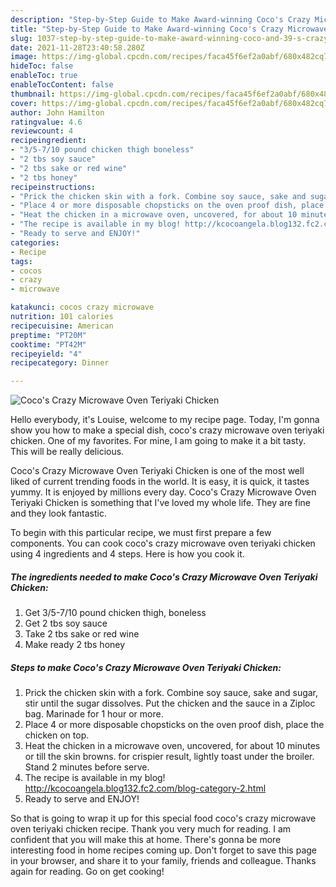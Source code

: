 ```yaml
---
description: "Step-by-Step Guide to Make Award-winning Coco's Crazy Microwave Oven Teriyaki Chicken"
title: "Step-by-Step Guide to Make Award-winning Coco's Crazy Microwave Oven Teriyaki Chicken"
slug: 1037-step-by-step-guide-to-make-award-winning-coco-and-39-s-crazy-microwave-oven-teriyaki-chicken
date: 2021-11-28T23:40:58.280Z
image: https://img-global.cpcdn.com/recipes/faca45f6ef2a0abf/680x482cq70/cocos-crazy-microwave-oven-teriyaki-chicken-recipe-main-photo.jpg
hideToc: false
enableToc: true
enableTocContent: false
thumbnail: https://img-global.cpcdn.com/recipes/faca45f6ef2a0abf/680x482cq70/cocos-crazy-microwave-oven-teriyaki-chicken-recipe-main-photo.jpg
cover: https://img-global.cpcdn.com/recipes/faca45f6ef2a0abf/680x482cq70/cocos-crazy-microwave-oven-teriyaki-chicken-recipe-main-photo.jpg
author: John Hamilton
ratingvalue: 4.6
reviewcount: 4
recipeingredient:
- "3/5-7/10 pound chicken thigh boneless"
- "2 tbs soy sauce"
- "2 tbs sake or red wine"
- "2 tbs honey"
recipeinstructions:
- "Prick the chicken skin with a fork. Combine soy sauce, sake and sugar, stir until the sugar dissolves. Put the chicken and the sauce in a Ziploc bag. Marinade for 1 hour or more."
- "Place 4 or more disposable chopsticks on the oven proof dish, place the chicken on top."
- "Heat the chicken in a microwave oven, uncovered, for about 10 minutes or till the skin browns. for crispier result, lightly toast under the broiler. Stand 2 minutes before serve."
- "The recipe is available in my blog! http://kcocoangela.blog132.fc2.com/blog-category-2.html"
- "Ready to serve and ENJOY!"
categories:
- Recipe
tags:
- cocos
- crazy
- microwave

katakunci: cocos crazy microwave 
nutrition: 101 calories
recipecuisine: American
preptime: "PT20M"
cooktime: "PT42M"
recipeyield: "4"
recipecategory: Dinner

---
```



![Coco&#39;s Crazy Microwave Oven Teriyaki Chicken](https://img-global.cpcdn.com/recipes/faca45f6ef2a0abf/680x482cq70/cocos-crazy-microwave-oven-teriyaki-chicken-recipe-main-photo.jpg)

Hello everybody, it's Louise, welcome to my recipe page. Today, I'm gonna show you how to make a special dish, coco&#39;s crazy microwave oven teriyaki chicken. One of my favorites. For mine, I am going to make it a bit tasty. This will be really delicious.

Coco&#39;s Crazy Microwave Oven Teriyaki Chicken is one of the most well liked of current trending foods in the world. It is easy, it is quick, it tastes yummy. It is enjoyed by millions every day. Coco&#39;s Crazy Microwave Oven Teriyaki Chicken is something that I've loved my whole life. They are fine and they look fantastic.




To begin with this particular recipe, we must first prepare a few components. You can cook coco&#39;s crazy microwave oven teriyaki chicken using 4 ingredients and 4 steps. Here is how you cook it.

<!--inarticleads1-->

##### The ingredients needed to make Coco&#39;s Crazy Microwave Oven Teriyaki Chicken:

1. Get 3/5-7/10 pound chicken thigh, boneless
1. Get 2 tbs soy sauce
1. Take 2 tbs sake or red wine
1. Make ready 2 tbs honey




<!--inarticleads2-->

##### Steps to make Coco&#39;s Crazy Microwave Oven Teriyaki Chicken:

1. Prick the chicken skin with a fork. Combine soy sauce, sake and sugar, stir until the sugar dissolves. Put the chicken and the sauce in a Ziploc bag. Marinade for 1 hour or more.
1. Place 4 or more disposable chopsticks on the oven proof dish, place the chicken on top.
1. Heat the chicken in a microwave oven, uncovered, for about 10 minutes or till the skin browns. for crispier result, lightly toast under the broiler. Stand 2 minutes before serve.
1. The recipe is available in my blog! http://kcocoangela.blog132.fc2.com/blog-category-2.html
1. Ready to serve and ENJOY!



So that is going to wrap it up for this special food coco&#39;s crazy microwave oven teriyaki chicken recipe. Thank you very much for reading. I am confident that you will make this at home. There's gonna be more interesting food in home recipes coming up. Don't forget to save this page in your browser, and share it to your family, friends and colleague. Thanks again for reading. Go on get cooking!
